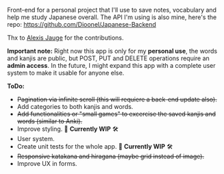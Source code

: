 Front-end for a personal project that I'll use to save notes, vocabulary and help me study Japanese overall.
The API I'm using is also mine, here's the repo: https://github.com/Dioonel/Japanese-Backend

Thx to [Alexis Jauge](https://github.com/VanDeFlame) for the contributions.

**Important note:**
Right now this app is only for my **personal use**, the words and kanjis are public, but POST, PUT and DELETE operations require an **admin access**. In the future, I might expand this app with a complete user system to make it usable for anyone else.


**ToDo:** 
- ~~Pagination via infinite scroll (this will requiere a back-end update also).~~
- Add categories to both kanjis and words.
- ~~Add functionalities or "small games" to excercise the saved kanjis and words (similar to Anki).~~
- Improve styling. 🚧 **Currently WIP** 🛠️
- User system.
- Create unit tests for the whole app. 🚧 **Currently WIP** 🛠️
- ~~Responsive katakana and hiragana (maybe grid instead of image).~~
- Improve UX in forms.
